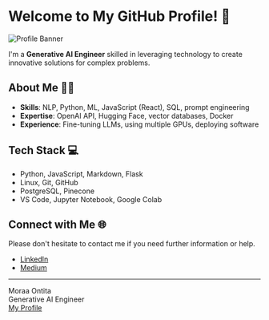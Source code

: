 # Welcome to My GitHub Profile! 👋

![Profile Banner](./profile-banner.jpeg)

I'm a **Generative AI Engineer** skilled in leveraging technology to create innovative solutions for complex problems.

## About Me 🧑‍💻

- **Skills**: NLP, Python, ML, JavaScript (React), SQL, prompt engineering
- **Expertise**: OpenAI API, Hugging Face, vector databases, Docker
- **Experience**: Fine-tuning LLMs, using multiple GPUs, deploying software

## Tech Stack 💻
- Python, JavaScript, Markdown, Flask
- Linux, Git, GitHub
- PostgreSQL, Pinecone
- VS Code, Jupyter Notebook, Google Colab

## Connect with Me 🌐
Please don't hesitate to contact me if you need further information or help.

- [LinkedIn](https://www.linkedin.com/in/moraa-ontita-b16a49205/)
- [Medium](https://medium.com/@moraaontita1844)

---

Moraa Ontita  
Generative AI Engineer  
[My Profile](https://sites.google.com/view/moraa-ontita/home?authuser=3)
